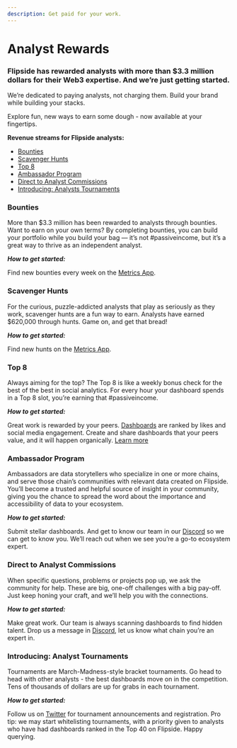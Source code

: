 ```yaml
---
description: Get paid for your work.
---
```


# Analyst Rewards

### Flipside has rewarded analysts with more than $3.3 million dollars for their Web3 expertise. And we’re just getting started.&#x20;

We’re dedicated to paying analysts, not charging them. Build your brand while building your stacks.&#x20;

Explore fun, new ways to earn some dough - now available at your fingertips.



**Revenue streams for Flipside analysts:**

* [Bounties](./#bounties)
* [Scavenger Hunts](./#scavenger-hunts)&#x20;
* [Top 8](./#top-8)&#x20;
* [Ambassador Program ](./#ambassador-program)
* [Direct to Analyst Commissions](./#direct-to-analyst-commissions)&#x20;
* [Introducing: Analysts Tournaments](./#introducing-analyst-tournaments)&#x20;



### **Bounties**

More than $3.3 million has been rewarded to analysts through bounties. Want to earn on your own terms? By completing bounties, you can build your portfolio while you build your bag — it’s not #passiveincome, but it’s a great way to thrive as an independent analyst.

_**How to get started:**_&#x20;

Find new bounties every week on the [Metrics App](https://metricsdao.xyz/app/challenges).



### Scavenger Hunts

For the curious, puzzle-addicted analysts that play as seriously as they work, scavenger hunts are a fun way to earn. Analysts have earned $620,000 through hunts. Game on, and get that bread!

_**How to get started:**_

Find new hunts on the [Metrics App](https://metricsdao.xyz/app/challenges).



### Top 8&#x20;

Always aiming for the top? The Top 8 is like a weekly bonus check for the best of the best in social analytics. For every hour your dashboard spends in a Top 8 slot, you’re earning that #passiveincome.

_**How to get started:**_

Great work is rewarded by your peers. [Dashboards](https://flipsidecrypto.xyz/) are ranked by likes and social media engagement. Create and share dashboards that your peers value, and it will happen organically. [Learn more](top-8-dashboard-rewards.md)&#x20;



### Ambassador Program

Ambassadors are data storytellers who specialize in one or more chains, and serve those chain’s communities with relevant data created on Flipside. You’ll become a trusted and helpful source of insight in your community, giving you the chance to spread the word about the importance and accessibility of data to your ecosystem.

_**How to get started:**_

Submit stellar dashboards. And get to know our team in our [Discord](https://discord.gg/ZmU3jQuu6W) so we can get to know you. We’ll reach out when we see you’re a go-to ecosystem expert.



### Direct to Analyst Commissions

When specific questions, problems or projects pop up, we ask the community for help. These are big, one-off challenges with a big pay-off. Just keep honing your craft, and we’ll help you with the connections.

_**How to get started:**_

Make great work. Our team is always scanning dashboards to find hidden talent. Drop us a message in [Discord](https://discord.gg/ZmU3jQuu6W), let us know what chain you’re an expert in.



### Introducing: Analyst Tournaments

Tournaments are March-Madness-style bracket tournaments. Go head to head with other analysts - the best dashboards move on in the competition. Tens of thousands of dollars are up for grabs in each tournament.

_**How to get started:**_

Follow us on [Twitter](https://twitter.com/flipsidecrypto) for tournament announcements and registration. Pro tip: we may start whitelisting tournaments, with a priority given to analysts who have had dashboards ranked in the Top 40 on Flipside. Happy querying.

